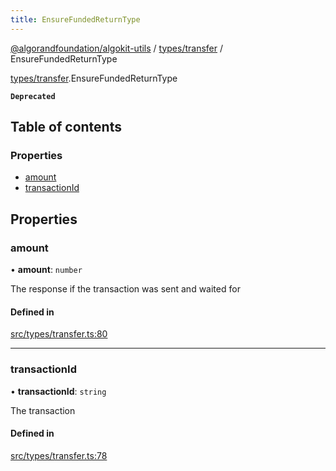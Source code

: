 ```yaml
---
title: EnsureFundedReturnType
---
```


[@algorandfoundation/algokit-utils](/reference/algokit-utils-ts/api/readme/) / [types/transfer](/reference/algokit-utils-ts/api/modules/types_transfer/) / EnsureFundedReturnType

[types/transfer](/reference/algokit-utils-ts/api/modules/types_transfer/).EnsureFundedReturnType

**`Deprecated`**

## Table of contents

### Properties

- [amount](types_transfer.EnsureFundedReturnType.md#amount)
- [transactionId](types_transfer.EnsureFundedReturnType.md#transactionid)

## Properties

### amount

• **amount**: `number`

The response if the transaction was sent and waited for

#### Defined in

[src/types/transfer.ts:80](https://github.com/algorandfoundation/algokit-utils-ts/blob/main/src/types/transfer.ts#L80)

---

### transactionId

• **transactionId**: `string`

The transaction

#### Defined in

[src/types/transfer.ts:78](https://github.com/algorandfoundation/algokit-utils-ts/blob/main/src/types/transfer.ts#L78)
